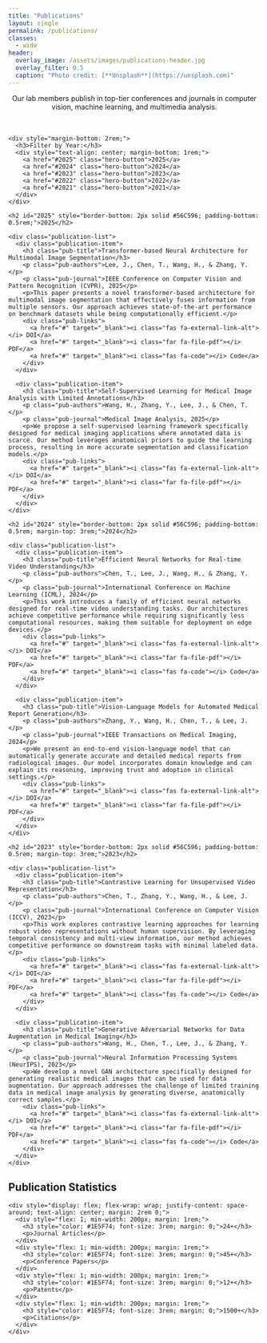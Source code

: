 ```yaml
---
title: "Publications"
layout: single
permalink: /publications/
classes:
  - wide
header:
  overlay_image: /assets/images/publications-header.jpg
  overlay_filter: 0.5
  caption: "Photo credit: [**Unsplash**](https://unsplash.com)"
---
```


<div class="feature-section">
  <div class="feature-container">
    <p style="text-align: center; max-width: 800px; margin: 0 auto 3rem;">
      Our lab members publish in top-tier conferences and journals in computer vision, machine learning, and multimedia analysis.
    </p>
    
    <div style="margin-bottom: 2rem;">
      <h3>Filter by Year:</h3>
      <div style="text-align: center; margin-bottom: 1rem;">
        <a href="#2025" class="hero-button">2025</a>
        <a href="#2024" class="hero-button">2024</a>
        <a href="#2023" class="hero-button">2023</a>
        <a href="#2022" class="hero-button">2022</a>
        <a href="#2021" class="hero-button">2021</a>
      </div>
    </div>

    <h2 id="2025" style="border-bottom: 2px solid #56C596; padding-bottom: 0.5rem;">2025</h2>
    
    <div class="publication-list">
      <div class="publication-item">
        <h3 class="pub-title">Transformer-based Neural Architecture for Multimodal Image Segmentation</h3>
        <p class="pub-authors">Lee, J., Chen, T., Wang, H., & Zhang, Y.</p>
        <p class="pub-journal">IEEE Conference on Computer Vision and Pattern Recognition (CVPR), 2025</p>
        <p>This paper presents a novel transformer-based architecture for multimodal image segmentation that effectively fuses information from multiple sensors. Our approach achieves state-of-the-art performance on benchmark datasets while being computationally efficient.</p>
        <div class="pub-links">
          <a href="#" target="_blank"><i class="fas fa-external-link-alt"></i> DOI</a>
          <a href="#" target="_blank"><i class="far fa-file-pdf"></i> PDF</a>
          <a href="#" target="_blank"><i class="fas fa-code"></i> Code</a>
        </div>
      </div>
      
      <div class="publication-item">
        <h3 class="pub-title">Self-Supervised Learning for Medical Image Analysis with Limited Annotations</h3>
        <p class="pub-authors">Wang, H., Zhang, Y., Lee, J., & Chen, T.</p>
        <p class="pub-journal">Medical Image Analysis, 2025</p>
        <p>We propose a self-supervised learning framework specifically designed for medical imaging applications where annotated data is scarce. Our method leverages anatomical priors to guide the learning process, resulting in more accurate segmentation and classification models.</p>
        <div class="pub-links">
          <a href="#" target="_blank"><i class="fas fa-external-link-alt"></i> DOI</a>
          <a href="#" target="_blank"><i class="far fa-file-pdf"></i> PDF</a>
        </div>
      </div>
    </div>
    
    <h2 id="2024" style="border-bottom: 2px solid #56C596; padding-bottom: 0.5rem; margin-top: 3rem;">2024</h2>
    
    <div class="publication-list">
      <div class="publication-item">
        <h3 class="pub-title">Efficient Neural Networks for Real-time Video Understanding</h3>
        <p class="pub-authors">Chen, T., Lee, J., Wang, H., & Zhang, Y.</p>
        <p class="pub-journal">International Conference on Machine Learning (ICML), 2024</p>
        <p>This work introduces a family of efficient neural networks designed for real-time video understanding tasks. Our architectures achieve competitive performance while requiring significantly less computational resources, making them suitable for deployment on edge devices.</p>
        <div class="pub-links">
          <a href="#" target="_blank"><i class="fas fa-external-link-alt"></i> DOI</a>
          <a href="#" target="_blank"><i class="far fa-file-pdf"></i> PDF</a>
          <a href="#" target="_blank"><i class="fas fa-code"></i> Code</a>
        </div>
      </div>
      
      <div class="publication-item">
        <h3 class="pub-title">Vision-Language Models for Automated Medical Report Generation</h3>
        <p class="pub-authors">Zhang, Y., Wang, H., Chen, T., & Lee, J.</p>
        <p class="pub-journal">IEEE Transactions on Medical Imaging, 2024</p>
        <p>We present an end-to-end vision-language model that can automatically generate accurate and detailed medical reports from radiological images. Our model incorporates domain knowledge and can explain its reasoning, improving trust and adoption in clinical settings.</p>
        <div class="pub-links">
          <a href="#" target="_blank"><i class="fas fa-external-link-alt"></i> DOI</a>
          <a href="#" target="_blank"><i class="far fa-file-pdf"></i> PDF</a>
        </div>
      </div>
    </div>
    
    <h2 id="2023" style="border-bottom: 2px solid #56C596; padding-bottom: 0.5rem; margin-top: 3rem;">2023</h2>
    
    <div class="publication-list">
      <div class="publication-item">
        <h3 class="pub-title">Contrastive Learning for Unsupervised Video Representation</h3>
        <p class="pub-authors">Chen, T., Zhang, Y., Wang, H., & Lee, J.</p>
        <p class="pub-journal">International Conference on Computer Vision (ICCV), 2023</p>
        <p>This work explores contrastive learning approaches for learning robust video representations without human supervision. By leveraging temporal consistency and multi-view information, our method achieves competitive performance on downstream tasks with minimal labeled data.</p>
        <div class="pub-links">
          <a href="#" target="_blank"><i class="fas fa-external-link-alt"></i> DOI</a>
          <a href="#" target="_blank"><i class="far fa-file-pdf"></i> PDF</a>
          <a href="#" target="_blank"><i class="fas fa-code"></i> Code</a>
        </div>
      </div>
      
      <div class="publication-item">
        <h3 class="pub-title">Generative Adversarial Networks for Data Augmentation in Medical Imaging</h3>
        <p class="pub-authors">Wang, H., Chen, T., Lee, J., & Zhang, Y.</p>
        <p class="pub-journal">Neural Information Processing Systems (NeurIPS), 2023</p>
        <p>We develop a novel GAN architecture specifically designed for generating realistic medical images that can be used for data augmentation. Our approach addresses the challenge of limited training data in medical image analysis by generating diverse, anatomically correct samples.</p>
        <div class="pub-links">
          <a href="#" target="_blank"><i class="fas fa-external-link-alt"></i> DOI</a>
          <a href="#" target="_blank"><i class="far fa-file-pdf"></i> PDF</a>
          <a href="#" target="_blank"><i class="fas fa-code"></i> Code</a>
        </div>
      </div>
    </div>
  </div>
</div>

<div class="feature-section grid-pattern">
  <div class="feature-container">
    <div class="section-heading">
      <h2>Publication Statistics</h2>
    </div>
    
    <div style="display: flex; flex-wrap: wrap; justify-content: space-around; text-align: center; margin: 2rem 0;">
      <div style="flex: 1; min-width: 200px; margin: 1rem;">
        <h3 style="color: #1E5F74; font-size: 3rem; margin: 0;">24+</h3>
        <p>Journal Articles</p>
      </div>
      <div style="flex: 1; min-width: 200px; margin: 1rem;">
        <h3 style="color: #1E5F74; font-size: 3rem; margin: 0;">45+</h3>
        <p>Conference Papers</p>
      </div>
      <div style="flex: 1; min-width: 200px; margin: 1rem;">
        <h3 style="color: #1E5F74; font-size: 3rem; margin: 0;">12+</h3>
        <p>Patents</p>
      </div>
      <div style="flex: 1; min-width: 200px; margin: 1rem;">
        <h3 style="color: #1E5F74; font-size: 3rem; margin: 0;">1500+</h3>
        <p>Citations</p>
      </div>
    </div>
  </div>
</div>